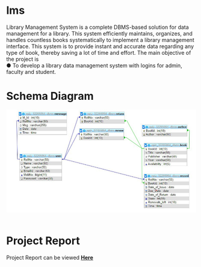 # lms

Library Management System is a complete DBMS-based solution for data management for a library. This system efficiently maintains, organizes, and handles countless books systematically to implement a library management interface. This system is to provide instant and accurate data regarding any type of book, thereby saving a lot of time and effort.
The main objective of the project is  
● To develop a library data management system with logins for admin, faculty and student.  

# Schema Diagram  
<img src="/assets/schema.jpg" alt="drawing" />&nbsp;&nbsp;

# Project Report  
Project Report can be viewed [**Here**](https://github.com/cyberianzed/lms/blob/master/assets/report.pdf)  
